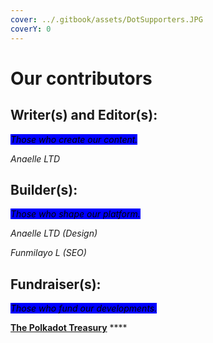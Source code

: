 ```yaml
---
cover: ../.gitbook/assets/DotSupporters.JPG
coverY: 0
---
```


# Our contributors

## Writer(s) and Editor(s):

_<mark style="background-color:blue;">Those who create our content.</mark>_

_Anaelle LTD_

## Builder(s):

_<mark style="background-color:blue;">Those who shape our platform.</mark>_

_Anaelle LTD (Design)_

_Funmilayo L (SEO)_

## **Fundraiser(s):**

_<mark style="background-color:blue;">Those who fund our developments.</mark>_

<mark style="background-color:blue;"></mark>[**The Polkadot Treasury**](https://polkadot.subsquare.io/council/motion/263) ****&#x20;

